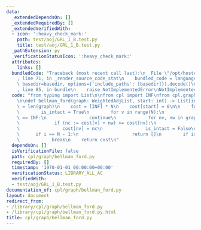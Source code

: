 ```yaml
---
data:
  _extendedDependsOn: []
  _extendedRequiredBy: []
  _extendedVerifiedWith:
  - icon: ':heavy_check_mark:'
    path: test/aoj/GRL_1_B.test.py
    title: test/aoj/GRL_1_B.test.py
  _pathExtension: py
  _verificationStatusIcon: ':heavy_check_mark:'
  attributes:
    links: []
  bundledCode: "Traceback (most recent call last):\n  File \"/opt/hostedtoolcache/Python/3.9.1/x64/lib/python3.9/site-packages/onlinejudge_verify/documentation/build.py\"\
    , line 71, in _render_source_code_stat\n    bundled_code = language.bundle(stat.path,\
    \ basedir=basedir, options={'include_paths': [basedir]}).decode()\n  File \"/opt/hostedtoolcache/Python/3.9.1/x64/lib/python3.9/site-packages/onlinejudge_verify/languages/python.py\"\
    , line 85, in bundle\n    raise NotImplementedError\nNotImplementedError\n"
  code: "from typing import List\n\nfrom cpl import INF\nfrom cpl.graph import WeightedAdjList\n\
    \n\ndef bellman_ford(graph: WeightedAdjList, start: int) -> List[int]:\n    N\
    \ = len(graph)\n    cost = [INF] * N\n    cost[start] = 0\n\n    for i in range(N):\n\
    \        is_intact = True\n        for v in range(N):\n            if cost[v]\
    \ == INF:\n                continue\n            for nv, nw in graph[v]:\n   \
    \             if (nc := cost[v] + nw) >= cost[nv]:\n                    continue\n\
    \                cost[nv] = nc\n                is_intact = False\n          \
    \      if i == N - 1:\n                    return []\n        if is_intact:\n\
    \            break\n    return cost\n"
  dependsOn: []
  isVerificationFile: false
  path: cpl/graph/bellman_ford.py
  requiredBy: []
  timestamp: '1970-01-01 00:00:00+00:00'
  verificationStatus: LIBRARY_ALL_AC
  verifiedWith:
  - test/aoj/GRL_1_B.test.py
documentation_of: cpl/graph/bellman_ford.py
layout: document
redirect_from:
- /library/cpl/graph/bellman_ford.py
- /library/cpl/graph/bellman_ford.py.html
title: cpl/graph/bellman_ford.py
---
```

